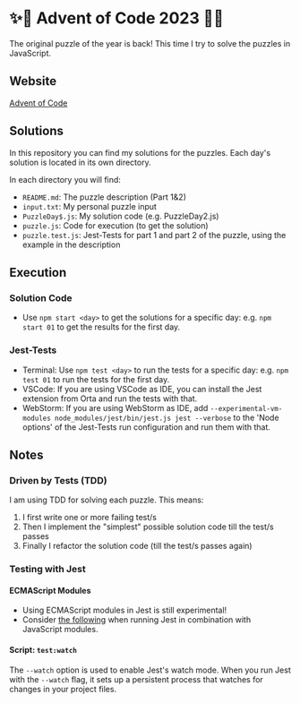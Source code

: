 # ✨🎄 Advent of Code 2023 🎄✨
The original puzzle of the year is back! This time I try to solve the puzzles in JavaScript.

## Website
[Advent of Code](https://adventofcode.com/)

## Solutions
In this repository you can find my solutions for the puzzles. Each day's solution is located in its own directory.

In each directory you will find:

- `README.md`: The puzzle description (Part 1&2)
- `input.txt`: My personal puzzle input
- `PuzzleDay$.js`: My solution code (e.g. PuzzleDay2.js)
- `puzzle.js`: Code for execution (to get the solution)
- `puzzle.test.js`: Jest-Tests for part 1 and part 2 of the puzzle, using the example in the description

## Execution
### Solution Code
- Use `npm start <day>` to get the solutions for a specific day: e.g. `npm start 01` to get the results for the first day.
### Jest-Tests
- Terminal: Use `npm test <day>` to run the tests for a specific day: e.g. `npm test 01` to run the tests for the first day.
- VSCode: If you are using VSCode as IDE, you can install the Jest extension from Orta and run the tests with that.
- WebStorm: If you are using WebStorm as IDE, add `--experimental-vm-modules node_modules/jest/bin/jest.js jest --verbose` to the 'Node options' of the Jest-Tests run configuration and run them with that.

## Notes
### Driven by Tests (TDD)
I am using TDD for solving each puzzle. This means:
1. I first write one or more failing test/s
2. Then I implement the "simplest" possible solution code till the test/s passes
3. Finally I refactor the solution code (till the test/s passes again)
### Testing with Jest
#### ECMAScript Modules
- Using ECMAScript modules in Jest is still experimental!
- Consider [the following](https://jestjs.io/docs/ecmascript-modules) when running Jest in combination with JavaScript modules.
#### Script: `test:watch`
The `--watch` option is used to enable Jest's watch mode. When you run Jest with the `--watch` flag, it sets up a persistent process that watches for changes in your project files.
